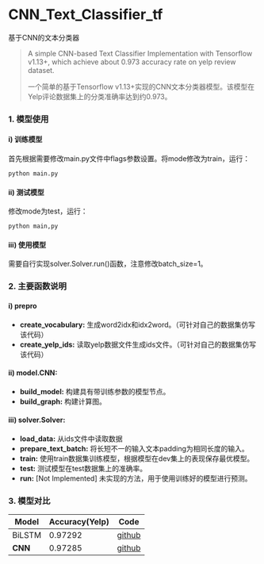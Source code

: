 # CNN_Text_Classifier_tf
基于CNN的文本分类器

> A simple CNN-based Text Classifier Implementation with Tensorflow v1.13+, which achieve about 0.973 accuracy rate on yelp review dataset.
> 
> 一个简单的基于Tensorflow v1.13+实现的CNN文本分类器模型。该模型在Yelp评论数据集上的分类准确率达到约0.973。

### 1. 模型使用
#### i) 训练模型
首先根据需要修改main.py文件中flags参数设置。将mode修改为train，运行：

    python main.py
    
#### ii) 测试模型
修改mode为test，运行：

    python main,py

#### iii) 使用模型
需要自行实现solver.Solver.run()函数，注意修改batch_size=1。

### 2. 主要函数说明

#### i) prepro
 - **create_vocabulary:** 生成word2idx和idx2word。（可针对自己的数据集仿写该代码）
 - **create_yelp_ids:** 读取yelp数据文件生成ids文件。（可针对自己的数据集仿写该代码）

#### ii) model.CNN:
 - **build_model:** 构建具有带训练参数的模型节点。
 - **build_graph:** 构建计算图。
 
#### iii) solver.Solver:
 - **load_data:** 从ids文件中读取数据
 - **prepare_text_batch:** 将长短不一的输入文本padding为相同长度的输入。
 - **train:** 使用train数据集训练模型，根据模型在dev集上的表现保存最优模型。
 - **test:** 测试模型在test数据集上的准确率。
 - **run:** \[Not Implemented\] 未实现的方法，用于使用训练好的模型进行预测。
 
### 3. 模型对比

| Model | Accuracy(Yelp) | Code |
| --- | ---| --- |
| BiLSTM | 0.97292| [github](https://github.com/muenn/BiLSTM_Text_Classifier_tf) |
| **CNN** | 0.97285 | [github](https://github.com/muenn/CNN_Text_Classifier_tf) |

